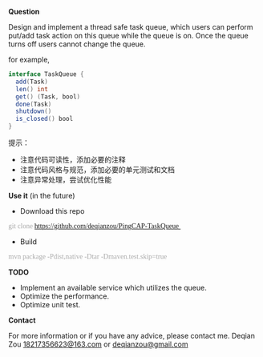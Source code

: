 **Question**

Design and implement a thread safe task queue, which users can perform put/add task action on this queue while the queue is on. Once the queue turns off users cannot change the queue.

for example,

```java
interface TaskQueue {
  add(Task)
  len() int
  get() (Task, bool)
  done(Task)
  shutdown()
  is_closed() bool
}
```

提示：
- 注意代码可读性，添加必要的注释
- 注意代码风格与规范，添加必要的单元测试和文档
-  注意异常处理，尝试优化性能



**Use it** (in the future)

- Download this repo

<font color=#A9A9A9 face="黑体">git clone https://github.com/deqianzou/PingCAP-TaskQueue </font>

- Build

<font color=#A9A9A9 face="黑体">mvn package -Pdist,native -Dtar -Dmaven.test.skip=true</font>



**TODO**

*  Implement an available service which utilizes the queue.
*  Optimize the performance.
*  Optimize unit test.

**Contact**

For more information or if you have any advice, please contact me. Deqian Zou 18217356623@163.com or deqianzou@gmail.com
